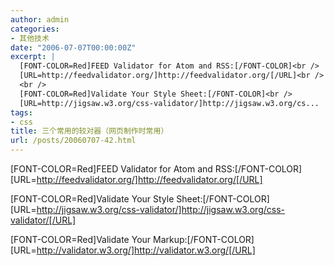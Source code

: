 ```yaml
---
author: admin
categories:
- 其他技术
date: "2006-07-07T00:00:00Z"
excerpt: |
  [FONT-COLOR=Red]FEED Validator for Atom and RSS:[/FONT-COLOR]<br />
  [URL=http://feedvalidator.org/]http://feedvalidator.org/[/URL]<br />
  <br />
  [FONT-COLOR=Red]Validate Your Style Sheet:[/FONT-COLOR]<br />
  [URL=http://jigsaw.w3.org/css-validator/]http://jigsaw.w3.org/cs...
tags:
- css
title: 三个常用的较对器（网页制作时常用）
url: /posts/20060707-42.html
---
```

[FONT-COLOR=Red]FEED Validator for Atom and RSS:[/FONT-COLOR]  
[URL=http://feedvalidator.org/]http://feedvalidator.org/[/URL]

[FONT-COLOR=Red]Validate Your Style Sheet:[/FONT-COLOR]  
[URL=http://jigsaw.w3.org/css-validator/]http://jigsaw.w3.org/css-validator/[/URL]

[FONT-COLOR=Red]Validate Your Markup:[/FONT-COLOR]  
[URL=http://validator.w3.org/]http://validator.w3.org/[/URL]